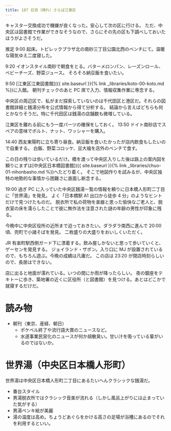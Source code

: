 ```yaml
---
title: 187 日目（晴れ）さらば江東区
---
```


キャスター交換成功で機嫌が良くなった。安心して次の区に行ける。
ただ、中央区は図書館で作業ができなそうなので、さらにその先の区も下調べしておいたほうがよさそうだ。

推定 9:00 起床。トピレックプラザ北の南砂三丁目公園北西のベンチにて。温暖な陽気ゆえ二度寝した。

9:20 イオンスタイル南砂で朝食をとる。バターメロンパン、レーズンロール、ベビーチーズ、野菜ジュース。
そろそろ納豆飯を食いたい。

9:50 [江東区江東図書館]({{ site.baseurl }}{% link _libraries/koto-00-koto.md %})に入館。
朝刊チェックのあと PC 席で入力、情報収集作業に専念する。

中央区の周辺区で、私がまだ探索していないのは千代田区と港区だ。それらの図書館詳細と銭湯分布を公式情報から得て分析する。
結論から言えばどちらも何とかなりそうだ。特に千代田区は銭湯の店舗数も微増している。

江東区を離れる前にもう一度パーツの確保をしておく。
13:50 ドイト南砂店でスペアの意味でボルト、ナット、ワッシャーを購入。

14:40 西友東陽町に立ち寄り昼食。納豆飯を食いたかったが店内飲食もしたいので自重する。
白飯、野菜コロッケ、豆大福を店外のベンチで食す。

この日の残りは歩いているだけ。橋を渡って中央区入りした後は路上の案内図を頼りにまずは[中央区日本橋図書館]({{ site.baseurl }}{% link _libraries/chuo-01-nihonbasho.md %})へたどり着く。
そこで地図作りを試みるが、中央区独特の地勢的な事情から困難さに直面し断念する。

19:00 過ぎ PC に入っていた中央区銭湯一覧の情報を頼りに日本橋人形町二丁目に「世界湯」を発見。
よく「日本橋駅 A1 出口から徒歩 4 分」のようなヒントだけで見つけたものだ。
脱衣所で私の荷物を楽器と思った愉快なご老人と、脱衣室の床を濡らしたことで彼に無作法を注意された謎の年齢の男性が印象に残る。

今晩中に中央区役所の近所まで迫っておきたい。ダラダラ南西に進んで 20:00 頃、兜町で小諸そばを発見。
二枚盛りの大盛りをおいしくいただく。

JR 有楽町駅西側ガード下に漂着する。飲み屋しかないと思って歩いていくと、ゲーセンを発見する。
ジョイランド・ザボン。入り口に MJ が設置されているので、もちろん遊ぶ。今晩の成績は凡庸だ。
この店は 23:20 が閉店時刻らしいので、長居はできない。

店に出ると地面が濡れている。いつの間にか雨が降ったらしい。
夜の銀座をテキトーに歩き、築地署の近くに区役所（と図書館）を見つける。あとはどこかで就寝するだけだ。

# 読み物

* 朝刊（東京、産経、朝日）
  * ポケベル終了や流行語大賞のニュースなど。
  * 水道事業民営化のニュースが何か胡散臭い。甘い汁を吸っている輩がいるのではないか。

# 世界湯（中央区日本橋人形町）

世界湯は中央区日本橋人形町二丁目にあるたいへんクラシックな銭湯だ。

* 番台スタイル
* 男湯脱衣所ではクラシック音楽が流れる（しかし風呂上がりには止まっていた気がする）
* 男湯ペンキ絵が美麗
* 湯の温度は高め。ちょうどあぐらをかける高さの足場が浴槽にあるのでそれを利用するといい。

